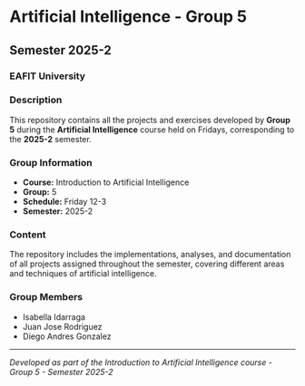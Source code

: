 # Artificial Intelligence - Group 5
## Semester 2025-2
### EAFIT University

### Description

This repository contains all the projects and exercises developed by **Group 5** during the **Artificial Intelligence** course held on Fridays, corresponding to the **2025-2** semester.

### Group Information

- **Course:** Introduction to Artificial Intelligence  
- **Group:** 5  
- **Schedule:** Friday 12-3  
- **Semester:** 2025-2  

### Content

The repository includes the implementations, analyses, and documentation of all projects assigned throughout the semester, covering different areas and techniques of artificial intelligence.

### Group Members

- Isabella Idarraga  
- Juan Jose Rodriguez  
- Diego Andres Gonzalez  

---

*Developed as part of the Introduction to Artificial Intelligence course - Group 5 - Semester 2025-2*
